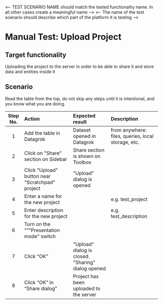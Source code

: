 <-- TEST SCENARIO NAME should match the tested functionality name. In all other cases create a meaningful name -->
<-- The name of the test scenario should describe which part of the platform it is testing -->

# Manual Test: Upload Project

## Target functionality

Uploading the project to the server in order to be able to share it and store data and entities inside it

## Scenario

Read the table from the top, do not skip any steps until it is intentional, and you know what you are doing.

| Step No. | Action                                          | Expected result                                    | Description                                        |
|:--------:|:------------------------------------------------|:---------------------------------------------------|:---------------------------------------------------|
|    1     | Add the table in Datagrok                       | Dataset opened in Datagrok                         | from anywhere: files, queries, local storage, etc. |
|    2     | Click on "Share" section on Sidebar             | Share section is shown on Toolbox                  |                                                    |
|    3     | Click "Upload" button near "Scratchpad" project | "Upload" dialog is opened                          |                                                    |
|    4     | Enter a name for the new project                |                                                    | e.g. test_project                                  |
|    5     | Enter description for the new project           |                                                    | e.g. test_description                              |
|    6     | Turn on the "“"Presentation mode" switch        |                                                    |                                                    |
|    7     | Click “OK”                                      | "Upload" dialog is closed. "Sharing" dialog opened |                                                    |
|    8     | Click “OK” in “Share dialog”                    | Project has been uploaded to the server            |                                                    |